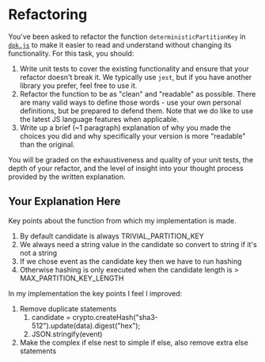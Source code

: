 # Refactoring

You've been asked to refactor the function `deterministicPartitionKey` in [`dpk.js`](dpk.js) to make it easier to read and understand without changing its functionality. For this task, you should:

1. Write unit tests to cover the existing functionality and ensure that your refactor doesn't break it. We typically use `jest`, but if you have another library you prefer, feel free to use it.
2. Refactor the function to be as "clean" and "readable" as possible. There are many valid ways to define those words - use your own personal definitions, but be prepared to defend them. Note that we do like to use the latest JS language features when applicable.
3. Write up a brief (~1 paragraph) explanation of why you made the choices you did and why specifically your version is more "readable" than the original.

You will be graded on the exhaustiveness and quality of your unit tests, the depth of your refactor, and the level of insight into your thought process provided by the written explanation.

## Your Explanation Here
Key points about the function from which my implementation is made.
1. By default candidate is always TRIVIAL_PARTITION_KEY
2. We always need a string value in the candidate so convert to string if it's not a string
3. If we chose event as the candidate key then we have to run hashing
4. Otherwise hashing is only executed when the candidate length is > MAX_PARTITION_KEY_LENGTH

In my implementation the key points I feel I improved:
1. Remove duplicate statements
   1. candidate = crypto.createHash("sha3-512").update(data).digest("hex");
   2. JSON.stringify(event)
2. Make the complex if else nest to simple if else, also remove extra else statements

